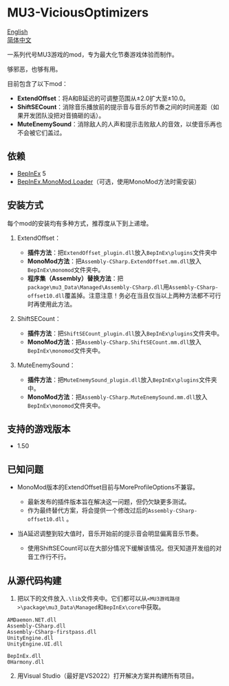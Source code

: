 # MU3-ViciousOptimizers
[English](README.md)\
[简体中文](README_zh-hans.md)

一系列代号MU3游戏的mod，专为最大化节奏游戏体验而制作。

够邪恶，也够有用。

目前包含了以下mod：
+ **ExtendOffset**：将A和B延迟的可调整范围从±2.0扩大至±10.0。
+ **ShiftSECount**：消除音乐播放前的提示音与音乐的节奏之间的时间差距（如果开发团队没把对音搞砸的话）。
+ **MuteEnemySound**：消除敌人的人声和提示击败敌人的音效，以使音乐再也不会被它们盖过。

## 依赖
+ [BepInEx](https://github.com/BepInEx/BepInEx) 5
+ [BepInEx.MonoMod.Loader](https://github.com/BepInEx/BepInEx.MonoMod.Loader)（可选，使用MonoMod方法时需安装）

## 安装方式
每个mod的安装均有多种方式，推荐度从下到上递增。

1. ExtendOffset：
    + **插件方法**：把`ExtendOffset_plugin.dll`放入`BepInEx\plugins`文件夹中
    + **MonoMod方法**：把`Assembly-CSharp.ExtendOffset.mm.dll`放入`BepInEx\monomod`文件夹中。
    + **程序集（Assembly）替换方法**：把`package\mu3_Data\Managed\Assembly-CSharp.dll`用`Assembly-CSharp-offset10.dll`覆盖掉。注意注意！务必在当且仅当以上两种方法都不可行时再使用此方法。

2. ShiftSECount：
    + **插件方法**：把`ShiftSECount_plugin.dll`放入`BepInEx\plugins`文件夹中。
    + **MonoMod方法**：把`Assembly-CSharp.ShiftSECount.mm.dll`放入`BepInEx\monomod`文件夹中。

3. MuteEnemySound：
    + **插件方法**：把`MuteEnemySound_plugin.dll`放入`BepInEx\plugins`文件夹中。
    + **MonoMod方法**：把`Assembly-CSharp.MuteEnemySound.mm.dll`放入`BepInEx\monomod`文件夹中。

## 支持的游戏版本

+ 1.50

## 已知问题

+ MonoMod版本的ExtendOffset目前与MoreProfileOptions不兼容。
    + 最新发布的插件版本旨在解决这一问题，但仍欠缺更多测试。
    + 作为最终替代方案，将会提供一个修改过后的`Assembly-CSharp-offset10.dll` 。

+ 当A延迟调整到较大值时，音乐开始前的提示音会明显偏离音乐节奏。
    + 使用ShiftSECount可以在大部分情况下缓解该情况。但天知道开发组的对音工作行不行。

## 从源代码构建

1. 把以下的文件放入`.\lib`文件夹中。它们都可以从`<MU3游戏路径>\package\mu3_Data\Managed`和`BepInEx\core`中获取。
```
AMDaemon.NET.dll
Assembly-CSharp.dll
Assembly-CSharp-firstpass.dll
UnityEngine.dll
UnityEngine.UI.dll

BepInEx.dll
0Harmony.dll
```

2. 用Visual Studio（最好是VS2022）打开解决方案并构建所有项目。